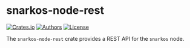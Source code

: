 # snarkos-node-rest

[![Crates.io](https://img.shields.io/crates/v/snarkos-node-rest.svg?color=neon)](https://crates.io/crates/snarkos-node-rest)
[![Authors](https://img.shields.io/badge/authors-Aleo-orange.svg)](https://aleo.org)
[![License](https://img.shields.io/badge/License-GPLv3-blue.svg)](./LICENSE.md)

The `snarkos-node-rest` crate provides a REST API for the `snarkos` node.

